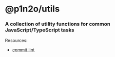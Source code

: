 # @p1n2o/utils

### A collection of utility functions for common JavaScript/TypeScript tasks

Resources:

- [commit lint](https://github.com/conventional-changelog/commitlint/?tab=readme-ov-file#what-is-commitlint)

